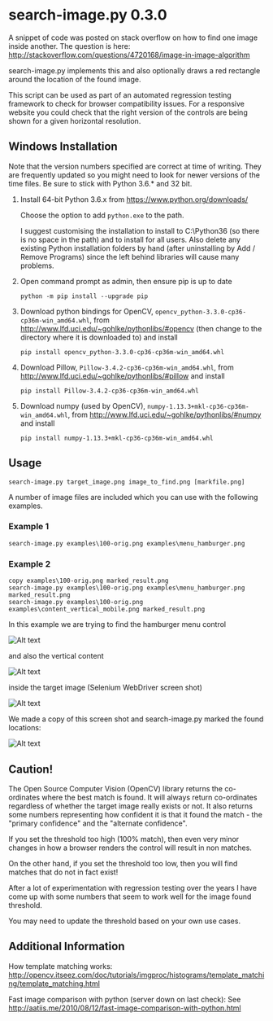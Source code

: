 # search-image.py 0.3.0

A snippet of code was posted on stack overflow on how to find one image inside another. The question is here: http://stackoverflow.com/questions/4720168/image-in-image-algorithm

search-image.py implements this and also optionally draws a red rectangle around the location of the found image.

This script can be used as part of an automated regression testing framework to check for browser compatibility issues. For a responsive website you could check that the right version of the controls are being shown for a given horizontal resolution.

## Windows Installation

Note that the version numbers specified are correct at time of writing. They are frequently updated so you might need to look for newer versions of the time files. Be sure to stick with Python 3.6.* and 32 bit.

1. Install 64-bit Python 3.6.x from https://www.python.org/downloads/

   Choose the option to add `python.exe` to the path.
   
   I suggest customising the installation to install to C:\Python36 (so there is no space in the path) and to install for all users.
   Also delete any existing Python installation folders by hand (after uninstalling by Add / Remove Programs) since the left behind libraries will cause many problems.

2. Open command prompt as admin, then ensure pip is up to date
    ```
    python -m pip install --upgrade pip
    ```

3. Download python bindings for OpenCV, `opencv_python-3.3.0-cp36-cp36m-win_amd64.whl`, from http://www.lfd.uci.edu/~gohlke/pythonlibs/#opencv (then change to the directory where it is downloaded to) and install
    ```
    pip install opencv_python-3.3.0-cp36-cp36m-win_amd64.whl
    ```

4. Download Pillow, `Pillow-3.4.2-cp36-cp36m-win_amd64.whl`, from http://www.lfd.uci.edu/~gohlke/pythonlibs/#pillow and install
    ```
    pip install Pillow-3.4.2-cp36-cp36m-win_amd64.whl
    ```

5. Download numpy (used by OpenCV), `numpy-1.13.3+mkl-cp36-cp36m-win_amd64.whl`, from http://www.lfd.uci.edu/~gohlke/pythonlibs/#numpy and install
    ```
    pip install numpy-1.13.3+mkl-cp36-cp36m-win_amd64.whl
    ```

## Usage

```
search-image.py target_image.png image_to_find.png [markfile.png]
```

A number of image files are included which you can use with the following examples.

### Example 1

```
search-image.py examples\100-orig.png examples\menu_hamburger.png
```

### Example 2

```
copy examples\100-orig.png marked_result.png
search-image.py examples\100-orig.png examples\menu_hamburger.png marked_result.png
search-image.py examples\100-orig.png examples\content_vertical_mobile.png marked_result.png
```

In this example we are trying to find the hamburger menu control

![Alt text](examples/menu_hamburger.png?raw=true "Hamburger Menu Control")

and also the vertical content

![Alt text](examples/content_vertical_mobile.png?raw=true "Vertical Content")

inside the target image (Selenium WebDriver screen shot)

![Alt text](examples/100-orig.png?raw=true "Mobile View")

We made a copy of this screen shot and search-image.py marked the found locations:

![Alt text](examples/100-marked.png?raw=true "Hamburger Menu Control")


## Caution!

The Open Source Computer Vision (OpenCV) library returns the co-ordinates where the best match is found. It will always return co-ordinates regardless of whether the target image really exists or not. It also returns some numbers representing how confident it is that it found the match - the "primary confidence" and the "alternate confidence".

If you set the threshold too high (100% match), then even very minor changes in how a browser renders the control will result in non matches.

On the other hand, if you set the threshold too low, then you will find matches that do not in fact exist!

After a lot of experimentation with regression testing over the years I have come up with some numbers that seem to work well for the image found threshold.

You may need to update the threshold based on your own use cases.

## Additional Information

How template matching works:
http://opencv.itseez.com/doc/tutorials/imgproc/histograms/template_matching/template_matching.html

Fast image comparison with python (server down on last check):
See http://aatiis.me/2010/08/12/fast-image-comparison-with-python.html
